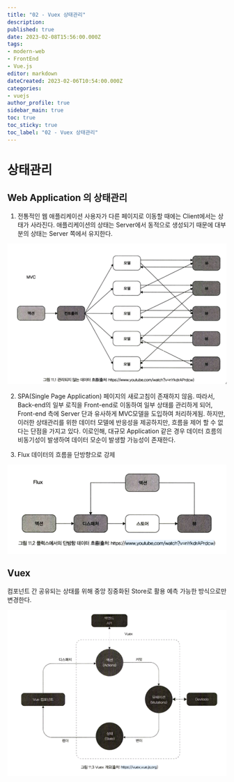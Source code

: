 ```yaml
---
title: "02 - Vuex 상태관리"
description: 
published: true
date: 2023-02-08T15:56:00.000Z
tags: 
- modern-web
- FrontEnd
- Vue.js
editor: markdown
dateCreated: 2023-02-06T10:54:00.000Z
categories: 
- vuejs
author_profile: true
sidebar_main: true
toc: true
toc_sticky: true
toc_label: "02 - Vuex 상태관리"
---
```


# 상태관리
## Web Application 의 상태관리
1. 전통적인 웹 애플리케이션
사용자가 다른 페이지로 이동할 때에는 Client에서는 상태가 사라진다.
애플리케이션의 상태는 Server에서 동적으로 생성되기 때문에 대부분의 상태는 Server 쪽에서 유지한다.

![screenshot_20210903-174744~2.png](..%2F..%2Fassets%2Fimg%2Fvuejs%2Fscreenshot_20210903-174744~2.png)

2. SPA(Single Page Application)
페이지의 새로고침이 존재하지 않음.
따라서, Back-end의 일부 로직을 Front-end로 이동하여 일부 상태를 관리하게 되어, Front-end 측에 Server 단과 유사하게 MVC모델을 도입하여 처리하게됨.
하지만, 이러한 상태관리를 위한 데이터 모델에 반응성을 제공하지만, 흐름을 제어 할 수 없다는 단점을 가지고 있다.
이로인해, 대규모 Application 같은 경우 데이터 흐름의 비동기성이 발생하여 데이터 모순이 발생할 가능성이 존재한다.

3. Flux
데이터의 흐름을 단방향으로 강제

![screenshot_20210903-174759~2.png](..%2F..%2Fassets%2Fimg%2Fvuejs%2Fscreenshot_20210903-174759~2.png)

## Vuex
컴포넌트 간 공유되는 상태를 위해 중앙 징중화된 Store로 활용
예측 가능한 방식으로만 변경한다.

![screenshot_20210903-174811~2.png](..%2F..%2Fassets%2Fimg%2Fvuejs%2Fscreenshot_20210903-174811~2.png)

